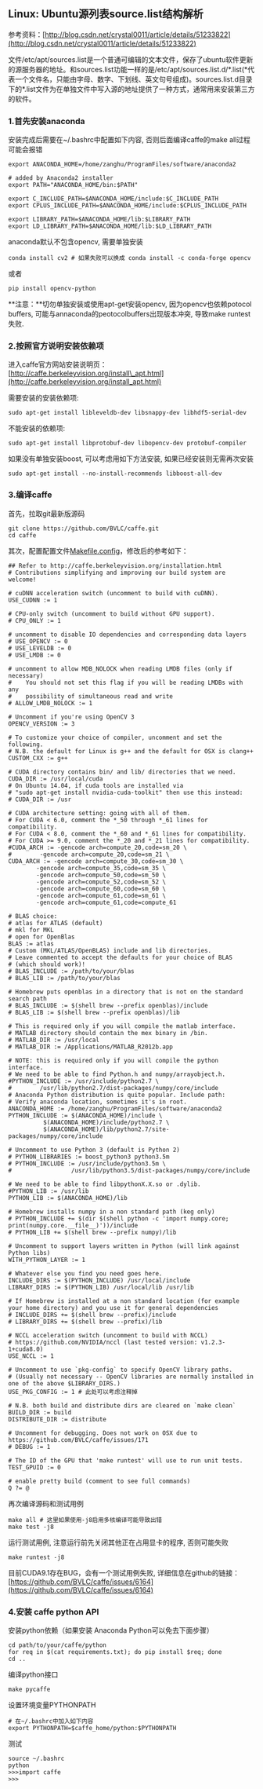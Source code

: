 ## Linux: Ubuntu源列表source.list结构解析

参考资料：[http://blog.csdn.net/crystal0011/article/details/51233822](http://blog.csdn.net/crystal0011/article/details/51233822)

文件/etc/apt/sources.list是一个普通可编辑的文本文件，保存了ubuntu软件更新的源服务器的地址。和sources.list功能一样的是/etc/apt/sources.list.d/\*.list\(\*代表一个文件名，只能由字母、数字、下划线、英文句号组成\)。sources.list.d目录下的\*.list文件为在单独文件中写入源的地址提供了一种方式，通常用来安装第三方的软件。

### 1.首先安装anaconda

安装完成后需要在~/.bashrc中配置如下内容, 否则后面编译caffe的make all过程可能会报错

```shell
export ANACONDA_HOME=/home/zanghu/ProgramFiles/software/anaconda2

# added by Anaconda2 installer
export PATH="ANACONDA_HOME/bin:$PATH"

export C_INCLUDE_PATH=$ANACONDA_HOME/include:$C_INCLUDE_PATH
export CPLUS_INCLUDE_PATH=$ANACONDA_HOME/include:$CPLUS_INCLUDE_PATH

export LIBRARY_PATH=$ANACONDA_HOME/lib:$LIBRARY_PATH
export LD_LIBRARY_PATH=$ANACONDA_HOME/lib:$LD_LIBRARY_PATH
```

anaconda默认不包含opencv, 需要单独安装

```shell
conda install cv2 # 如果失败可以换成 conda install -c conda-forge opencv
```

或者

```shell
pip install opencv-python
```

**注意：**切勿单独安装或使用apt-get安装opencv, 因为opencv也依赖potocol buffers, 可能与annaconda的peotocolbuffers出现版本冲突, 导致make runtest失败.

### 2.按照官方说明安装依赖项

进入caffe官方网站安装说明页：[http://caffe.berkeleyvision.org/install\_apt.html](http://caffe.berkeleyvision.org/install_apt.html)

需要安装的安装依赖项:

```shell
sudo apt-get install libleveldb-dev libsnappy-dev libhdf5-serial-dev
```

不能安装的依赖项:

```shell
sudo apt-get install libprotobuf-dev libopencv-dev protobuf-compiler
```

如果没有单独安装boost, 可以考虑用如下方法安装, 如果已经安装则无需再次安装

```shell
sudo apt-get install --no-install-recommends libboost-all-dev
```

### 3.编译caffe

首先，拉取git最新版源码

```shell
git clone https://github.com/BVLC/caffe.git
cd caffe
```

其次，配置配置文件[Makefile.config](/../assets/Makefile.config)，修改后的参考如下：

```shell
## Refer to http://caffe.berkeleyvision.org/installation.html
# Contributions simplifying and improving our build system are welcome!

# cuDNN acceleration switch (uncomment to build with cuDNN).
USE_CUDNN := 1

# CPU-only switch (uncomment to build without GPU support).
# CPU_ONLY := 1

# uncomment to disable IO dependencies and corresponding data layers
# USE_OPENCV := 0
# USE_LEVELDB := 0
# USE_LMDB := 0

# uncomment to allow MDB_NOLOCK when reading LMDB files (only if necessary)
#    You should not set this flag if you will be reading LMDBs with any
#    possibility of simultaneous read and write
# ALLOW_LMDB_NOLOCK := 1

# Uncomment if you're using OpenCV 3
OPENCV_VERSION := 3

# To customize your choice of compiler, uncomment and set the following.
# N.B. the default for Linux is g++ and the default for OSX is clang++
CUSTOM_CXX := g++

# CUDA directory contains bin/ and lib/ directories that we need.
CUDA_DIR := /usr/local/cuda
# On Ubuntu 14.04, if cuda tools are installed via
# "sudo apt-get install nvidia-cuda-toolkit" then use this instead:
# CUDA_DIR := /usr

# CUDA architecture setting: going with all of them.
# For CUDA < 6.0, comment the *_50 through *_61 lines for compatibility.
# For CUDA < 8.0, comment the *_60 and *_61 lines for compatibility.
# For CUDA >= 9.0, comment the *_20 and *_21 lines for compatibility.
#CUDA_ARCH := -gencode arch=compute_20,code=sm_20 \
#        -gencode arch=compute_20,code=sm_21 \
CUDA_ARCH := -gencode arch=compute_30,code=sm_30 \
        -gencode arch=compute_35,code=sm_35 \
        -gencode arch=compute_50,code=sm_50 \
        -gencode arch=compute_52,code=sm_52 \
        -gencode arch=compute_60,code=sm_60 \
        -gencode arch=compute_61,code=sm_61 \
        -gencode arch=compute_61,code=compute_61

# BLAS choice:
# atlas for ATLAS (default)
# mkl for MKL
# open for OpenBlas
BLAS := atlas
# Custom (MKL/ATLAS/OpenBLAS) include and lib directories.
# Leave commented to accept the defaults for your choice of BLAS
# (which should work)!
# BLAS_INCLUDE := /path/to/your/blas
# BLAS_LIB := /path/to/your/blas

# Homebrew puts openblas in a directory that is not on the standard search path
# BLAS_INCLUDE := $(shell brew --prefix openblas)/include
# BLAS_LIB := $(shell brew --prefix openblas)/lib

# This is required only if you will compile the matlab interface.
# MATLAB directory should contain the mex binary in /bin.
# MATLAB_DIR := /usr/local
# MATLAB_DIR := /Applications/MATLAB_R2012b.app

# NOTE: this is required only if you will compile the python interface.
# We need to be able to find Python.h and numpy/arrayobject.h.
#PYTHON_INCLUDE := /usr/include/python2.7 \
#        /usr/lib/python2.7/dist-packages/numpy/core/include
# Anaconda Python distribution is quite popular. Include path:
# Verify anaconda location, sometimes it's in root.
ANACONDA_HOME := /home/zanghu/ProgramFiles/software/anaconda2
PYTHON_INCLUDE := $(ANACONDA_HOME)/include \
          $(ANACONDA_HOME)/include/python2.7 \
          $(ANACONDA_HOME)/lib/python2.7/site-packages/numpy/core/include

# Uncomment to use Python 3 (default is Python 2)
# PYTHON_LIBRARIES := boost_python3 python3.5m
# PYTHON_INCLUDE := /usr/include/python3.5m \
#                 /usr/lib/python3.5/dist-packages/numpy/core/include

# We need to be able to find libpythonX.X.so or .dylib.
#PYTHON_LIB := /usr/lib
PYTHON_LIB := $(ANACONDA_HOME)/lib

# Homebrew installs numpy in a non standard path (keg only)
# PYTHON_INCLUDE += $(dir $(shell python -c 'import numpy.core; print(numpy.core.__file__)'))/include
# PYTHON_LIB += $(shell brew --prefix numpy)/lib

# Uncomment to support layers written in Python (will link against Python libs)
WITH_PYTHON_LAYER := 1

# Whatever else you find you need goes here.
INCLUDE_DIRS := $(PYTHON_INCLUDE) /usr/local/include
LIBRARY_DIRS := $(PYTHON_LIB) /usr/local/lib /usr/lib

# If Homebrew is installed at a non standard location (for example your home directory) and you use it for general dependencies
# INCLUDE_DIRS += $(shell brew --prefix)/include
# LIBRARY_DIRS += $(shell brew --prefix)/lib

# NCCL acceleration switch (uncomment to build with NCCL)
# https://github.com/NVIDIA/nccl (last tested version: v1.2.3-1+cuda8.0)
USE_NCCL := 1

# Uncomment to use `pkg-config` to specify OpenCV library paths.
# (Usually not necessary -- OpenCV libraries are normally installed in one of the above $LIBRARY_DIRS.)
USE_PKG_CONFIG := 1 # 此处可以考虑注释掉

# N.B. both build and distribute dirs are cleared on `make clean`
BUILD_DIR := build
DISTRIBUTE_DIR := distribute

# Uncomment for debugging. Does not work on OSX due to https://github.com/BVLC/caffe/issues/171
# DEBUG := 1

# The ID of the GPU that 'make runtest' will use to run unit tests.
TEST_GPUID := 0

# enable pretty build (comment to see full commands)
Q ?= @
```

再次编译源码和测试用例

```shell
make all # 这里如果使用-j8启用多核编译可能导致出错
make test -j8
```

运行测试用例, 注意运行前先关闭其他正在占用显卡的程序, 否则可能失败

```shell
make runtest -j8
```

目前CUDA9.1存在BUG，会有一个测试用例失败, 详细信息在github的链接：[https://github.com/BVLC/caffe/issues/6164](https://github.com/BVLC/caffe/issues/6164)

### 4.安装 caffe python API

安装python依赖（如果安装 Anaconda Python可以免去下面步骤）

```shell
cd path/to/your/caffe/python
for req in $(cat requirements.txt); do pip install $req; done
cd ..
```

编译python接口

```shell
make pycaffe
```

设置环境变量PYTHONPATH

```shell
# 在~/.bashrc中加入如下内容
export PYTHONPATH=$caffe_home/python:$PYTHONPATH
```

测试

```shell
source ~/.bashrc
python
>>>import caffe
>>>
```



